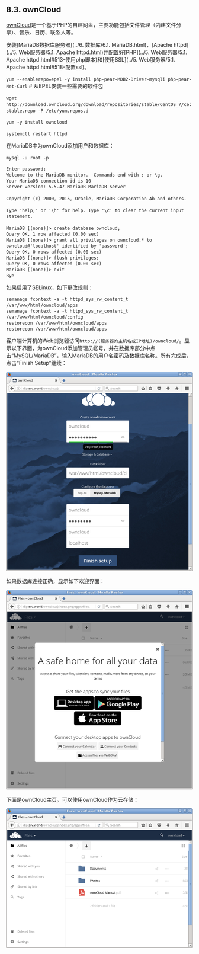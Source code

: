 ## 8.3. ownCloud

[ownCloud](https://owncloud.org/)是一个基于PHP的自建网盘，主要功能包括文件管理（内建文件分享）、音乐、日历、联系人等。

安装[MariaDB数据库服务器](../6. 数据库/6.1. MariaDB.html)，[Apache httpd](../5. Web服务器/5.1. Apache httpd.html)并配置好[PHP](../5. Web服务器/5.1. Apache httpd.html#513-使用php脚本)和[使用SSL](../5. Web服务器/5.1. Apache httpd.html#518-配置ssl)。

`yum --enablerepo=epel -y install php-pear-MDB2-Driver-mysqli php-pear-Net-Curl` # 从EPEL安装一些需要的软件包

`wget http://download.owncloud.org/download/repositories/stable/CentOS_7/ce:stable.repo -P /etc/yum.repos.d`

`yum -y install owncloud`

`systemctl restart httpd`

在MariaDB中为ownCloud添加用户和数据库：

`mysql -u root -p`

```
Enter password:
Welcome to the MariaDB monitor.  Commands end with ; or \g.
Your MariaDB connection id is 10
Server version: 5.5.47-MariaDB MariaDB Server

Copyright (c) 2000, 2015, Oracle, MariaDB Corporation Ab and others.

Type 'help;' or '\h' for help. Type '\c' to clear the current input statement.

MariaDB [(none)]> create database owncloud; 
Query OK, 1 row affected (0.00 sec)
MariaDB [(none)]> grant all privileges on owncloud.* to owncloud@'localhost' identified by 'password'; 
Query OK, 0 rows affected (0.00 sec)
MariaDB [(none)]> flush privileges; 
Query OK, 0 rows affected (0.00 sec)
MariaDB [(none)]> exit 
Bye
```

如果启用了SELinux，如下更改规则：

```
semanage fcontext -a -t httpd_sys_rw_content_t /var/www/html/owncloud/apps
semanage fcontext -a -t httpd_sys_rw_content_t /var/www/html/owncloud/config
restorecon /var/www/html/owncloud/apps
restorecon /var/www/html/owncloud/apps
```

客户端计算机的Web浏览器访问`http://(服务器的主机名或IP地址)/owncloud/`。显示以下界面，为ownCloud添加管理员帐号，并在数据库部分中点击“MySQL/MariaDB”，输入MariaDB的用户名密码及数据库名称。所有完成后，点击“Finish Setup”继续：

![owncloud-web1](../Contents/owncloud-web1.png)

如果数据库连接正确，显示如下欢迎界面：

![owncloud-web2](../Contents/owncloud-web2.png)

下面是ownCloud主页。可以使用ownCloud作为云存储：

![owncloud-web3](../Contents/owncloud-web3.png)
